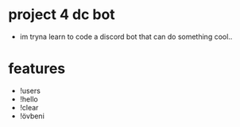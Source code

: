  project 4 dc bot
 ================
 
 - im tryna learn to code a discord bot that can do something cool..

 features
 ================
 - !users
 - !hello
 - !clear
 - !övbeni
